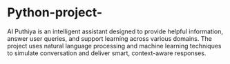 # Python-project-
AI Puthiya is an intelligent assistant designed to provide helpful information, answer user queries, and support learning across various domains. The project uses natural language processing and machine learning techniques to simulate conversation and deliver smart, context-aware responses.
